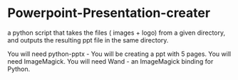 # Powerpoint-Presentation-creater
 a python script that takes the files ( images + logo) from a given directory, and outputs the resulting ppt file in the same directory. 
 
You will need python-pptx - You will be creating a ppt with 5 pages.
You will need ImageMagick.
You will need Wand - an ImageMagick binding for Python.

